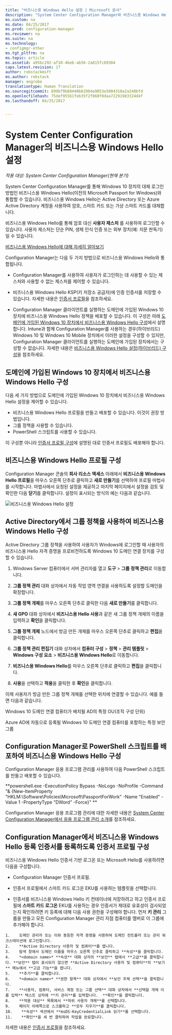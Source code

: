 ```yaml
---
title: "비즈니스용 Windows Hello 설정 | Microsoft 문서"
description: "System Center Configuration Manager와 비즈니스용 Windows Hello를 통합하는 방법을 알아봅니다."
ms.custom: na
ms.date: 04/25/2017
ms.prod: configuration-manager
ms.reviewer: na
ms.suite: na
ms.technology:
- configmgr-other
ms.tgt_pltfrm: na
ms.topic: article
ms.assetid: a95bc292-af10-4beb-ab56-2a815fc69304
caps.latest.revision: 17
author: robstackmsft
ms.author: robstack
manager: angrobe
translationtype: Human Translation
ms.sourcegitcommit: 699b79b68440b61904a9053e5004318a2a248bfd
ms.openlocfilehash: 75def95561feb35f2f060f0daa72291983324d4f
ms.lasthandoff: 04/25/2017


---
```

# <a name="windows-hello-for-business-settings-in-system-center-configuration-manager"></a>System Center Configuration Manager의 비즈니스용 Windows Hello 설정

*적용 대상: System Center Configuration Manager(현재 분기)*

System Center Configuration Manager를 통해 Windows 10 장치의 대체 로그인 방법인 비즈니스용 Windows Hello(이전의 Microsoft Passport for Windows)와 통합할 수 있습니다. 비즈니스용 Windows Hello는 Active Directory 또는 Azure Active Directory 계정을 사용하여 암호, 스마트 카드 또는 가상 스마트 카드를 대체합니다.  

비즈니스용 Windows Hello를 통해 암호 대신 **사용자 제스처** 를 사용하여 로그인할 수 있습니다. 사용자 제스처는 단순 PIN, 생체 인식 인증 또는 외부 장치(예: 지문 판독기)일 수 있습니다.

[비즈니스용 Windows Hello에 대해 자세히 알아보기](https://docs.microsoft.com/windows/access-protection/hello-for-business/hello-identity-verification)

 Configuration Manager는 다음 두 가지 방법으로 비즈니스용 Windows Hello와 통합됩니다.  

-   Configuration Manager를 사용하여 사용자가 로그인하는 데 사용할 수 있는 제스처와 사용할 수 없는 제스처를 제어할 수 있습니다.  

-   비즈니스용 Windows Hello KSP(키 저장소 공급자)에 인증 인증서를 저장할 수 있습니다. 자세한 내용은 [인증서 프로필](introduction-to-certificate-profiles.md)을 참조하세요.  

- Configuration Manager 클라이언트를 실행하는 도메인에 가입된 Windows 10 장치에 비즈니스용 Windows Hello 정책을 배포할 수 있습니다. 이 구성은 아래 [도메인에 가입된 Windows 10 장치에서 비즈니스용 Windows Hello 구성](#configure-windows-hello-for-business-on-domain-joined-windows-10-devices)에서 설명합니다. Intune과 함께 Configuration Manager를 사용하는 경우(하이브리드) Windows 10 및 Windows 10 Mobile 장치에서 이러한 설정을 구성할 수 있지만, Configuration Manager 클라이언트를 실행하는 도메인에 가입된 장치에서는 구성할 수 없습니다. 자세한 내용은 [비즈니스용 Windows Hello 설정(하이브리드) 구성](../../mdm/deploy-use/windows-hello-for-business-settings.md)을 참조하세요.

## <a name="configure-windows-hello-for-business-on-domain-joined-windows-10-devices"></a>도메인에 가입된 Windows 10 장치에서 비즈니스용 Windows Hello 구성
다음 세 가지 방법으로 도메인에 가입된 Windows 10 장치에서 비즈니스용 Windows Hello 설정을 제어할 수 있습니다.

- 비즈니스용 Windows Hello 프로필을 만들고 배포할 수 있습니다. 이것이 권장 방법입니다.
- 그룹 정책을 사용할 수 있습니다.  
- PowerShell 스크립트를 사용할 수 있습니다.

이 구성뿐 아니라 [인증서 프로필 구성](#configure-a-certificate-profile)에 설명된 대로 인증서 프로필도 배포해야 합니다.

## <a name="configure-a-windows-hello-for-business-profile"></a>비즈니스용 Windows Hello 프로필 구성  

Configuration Manager 콘솔의 **회사 리소스 액세스** 아래에서 **비즈니스용 Windows Hello 프로필**을 마우스 오른쪽 단추로 클릭하고 **새로 만들기**를 선택하여 프로필 마법사를 시작합니다. 마법사에서 요청된 설정을 제공하고 마지막 페이지에서 설정을 검토 및 확인한 다음 **닫기**를 클릭합니다. 설정이 표시되는 방식의 예는 다음과 같습니다.  

![비즈니스용 Windows Hello 설정](../media/Hello-for-Business-settings.png)

## <a name="configure-windows-hello-for-business-with-group-policy-in-active-directory"></a>Active Directory에서 그룹 정책을 사용하여 비즈니스용 Windows Hello 구성  

Active Directory 그룹 정책을 사용하여 사용자가 Windows에 로그인할 때 사용자의 비즈니스용 Hello 자격 증명을 프로비전하도록 Windows 10 도메인 연결 장치를 구성할 수 있습니다.

1.  Windows Server 컴퓨터에서 서버 관리자를 열고 **도구** > **그룹 정책 관리**로 이동합니다.    

2.  **그룹 정책 관리** 대화 상자에서 자동 작업 영역 연결을 사용하도록 설정할 도메인을 확장합니다.    

3.  **그룹 정책 개체**를 마우스 오른쪽 단추로 클릭한 다음 **새로 만들기**를 클릭합니다.  

4.  **새 GPO** 대화 상자에서 **비즈니스용 Hello 사용**과 같은 새 그룹 정책 개체의 이름을 입력하고 **확인**을 클릭합니다.  

5.  **그룹 정책 개체** 노드에서 방금 만든 개체를 마우스 오른쪽 단추로 클릭하고 **편집**을 클릭합니다.  

6.  **그룹 정책 관리 편집기** 대화 상자에서 **컴퓨터 구성** > **정책** > **관리 템플릿** > **Windows 구성 요소** > **비즈니스용 Windows Hello**로 이동합니다.  

7.  **비즈니스용 Windows Hello**를 마우스 오른쪽 단추로 클릭하고 **편집**을 클릭합니다.   

8.  **사용**을 선택하고 **적용**을 클릭한 후 **확인**을 클릭합니다.

이제 사용자가 방금 만든 그룹 정책 개체를 선택한 위치에 연결할 수 있습니다. 예를 들면 다음과 같습니다.    

   Windows 10 도메인 연결 컴퓨터가 배치될 AD의 특정 OU(조직 구성 단위)    

   Azure AD에 자동으로 등록될 Windows 10 도메인 연결 컴퓨터를 포함하는 특정 보안 그룹    

## <a name="configure-windows-hello-for-business-by-deploying-a-powershell-script-with-configuration-manager"></a>Configuration Manager로 PowerShell 스크립트를 배포하여 비즈니스용 Windows Hello 구성    
Configuration Manager 응용 프로그램 관리를 사용하여 다음 PowerShell 스크립트를 만들고 배포할 수 있습니다.    

**powershell.exe -ExecutionPolicy Bypass -NoLogo -NoProfile -Command "& {New-ItemProperty "HKLM:\Software\Policies\Microsoft\PassportForWork" -Name "Enabled" -Value 1 -PropertyType "DWord" -Force}" ** 

Configuration Manager 응용 프로그램 관리에 대한 자세한 내용은 [System Center Configuration Manager에서 응용 프로그램 관리 소개](/sccm/apps/understand/introduction-to-application-management)를 참조하세요.  

## <a name="configure-a-certificate-profile-to-enroll-the-windows-hello-for-business-enrollment-certificate-in-configuration-manager"></a>Configuration Manager에서 비즈니스용 Windows Hello 등록 인증서를 등록하도록 인증서 프로필 구성  
 비즈니스용 Windows Hello 인증서 기반 로그온 또는 Microsoft Hello를 사용하려면 다음을 구성합니다.  

-   Configuration Manager 인증서 프로필.  

-   인증서 프로필에서 스마트 카드 로그온 EKU를 사용하는 템플릿을 선택합니다.  

-    인증서를 비즈니스용 Windows Hello 키 컨테이너에 저장하려고 하고 인증서 프로필에 **스마트 카드 로그온** EKU를 사용하는 경우 인증서가 제대로 유효성이 검사되었는지 확인하려면 키 등록에 대해 다음 사용 권한을 구성해야 합니다.
먼저 **키 관리** 그룹을 만들고 모든 Configuration Manager 관리 지점 컴퓨터를 멤버로 이 그룹에 추가해야 합니다.

    1.    도메인 관리자 또는 이와 동등한 자격 증명을 사용하여 도메인 컨트롤러 또는 관리 워크스테이션에 로그인합니다.
    2.    **Active Directory 사용자 및 컴퓨터**를 엽니다.
    3.    탐색 창에서 도메인 이름을 마우스 오른쪽 단추로 클릭하고 **속성**을 클릭합니다.
    4.    *<domain name>* **속성** 대화 상자의 **보안** 탭에서 **고급**을 클릭합니다. **보안** 탭이 표시되지 않으면 **Active Directory 사용자 및 컴퓨터**의 **보기** 메뉴에서 **고급 기능**을 켭니다.
    5.    **추가**를 클릭합니다.
    6.    *<domain name>* **권한 항목** 대화 상자에서 **보안 주체 선택**을 클릭합니다.
    7.    **사용자, 컴퓨터, 서비스 계정 또는 그룹 선택** 대화 상자에서 **선택할 개체 이름 입력** 텍스트 상자에 **키 관리**를 입력합니다.  **확인**을 클릭합니다.
    8.    **적용 대상** 목록에서 **하위 사용자 개체**를 선택합니다.
    9.    페이지 아래쪽으로 스크롤하고 **모두 지우기**를 클릭합니다.
    10.    **속성** 섹션에서 **msDS-KeyCredentialLink 읽기**를 선택합니다.
    11.    **확인**을 세 번 클릭하여 작업을 완료합니다.


 자세한 내용은 [인증서 프로필](introduction-to-certificate-profiles.md)을 참조하세요.  





